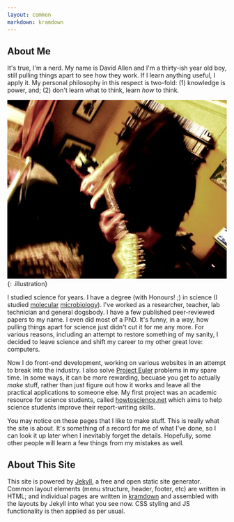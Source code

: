 ```yaml
---
layout: common
markdown: kramdown
---
```


## About Me
It's true, I'm a nerd. My name is David Allen and I'm a thirty-ish year old boy, still pulling things apart to see how they work. If I learn anything useful, I apply it. My personal philosophy in this respect is two-fold: (1) knowledge is power, and; (2) don't learn what to think, learn _how_ to think.

!["Artistic" shot of me playing guitar :)](/img/me-guitar.jpg){: .illustration}

I studied science for years. I have a degree (with Honours! ;) in science (I studied [molecular](https://en.wikipedia.org/wiki/Molecular_biology) [microbiology](https://en.wikipedia.org/wiki/Microbiology)). I've worked as a researcher, teacher, lab technician and general dogsbody. I have a few published peer-reviewed papers to my name. I even did most of a PhD. It's funny, in a way, how pulling things apart for science just didn't cut it for me any more. For various reasons, including an attempt to restore something of my sanity, I decided to leave science and shift my career to my other great love: computers.

Now I do front-end development, working on various websites in an attempt to break into the industry. I also solve [Project Euler](https://projecteuler.net/) problems in my spare time. In some ways, it can be more rewarding, becuase you get to actually _make_ stuff, rather than just figure out how it works and leave all the practical applications to someone else. My first project was an academic resource for science students, called [howtoscience.net](http://www.howtoscience.net) which aims to help science students improve their report-writing skills.

You may notice on these pages that I like to make stuff. This is really what the site is about. It's something of a record for me of what I've done, so I can look it up later when I inevitably forget the details. Hopefully, some other people will learn a few things from my mistakes as well.

## About This Site
This site is powered by [Jekyll](http://www.jekyllrb.com), a free and open static site generator. Common layout elements (menu structure, header, footer, etc) are written in HTML; and individual pages are written in [kramdown](http://kramdown.gettalong.org/index.html) and assembled with the layouts by Jekyll into what you see now. CSS styling and JS functionality is then applied as per usual.
